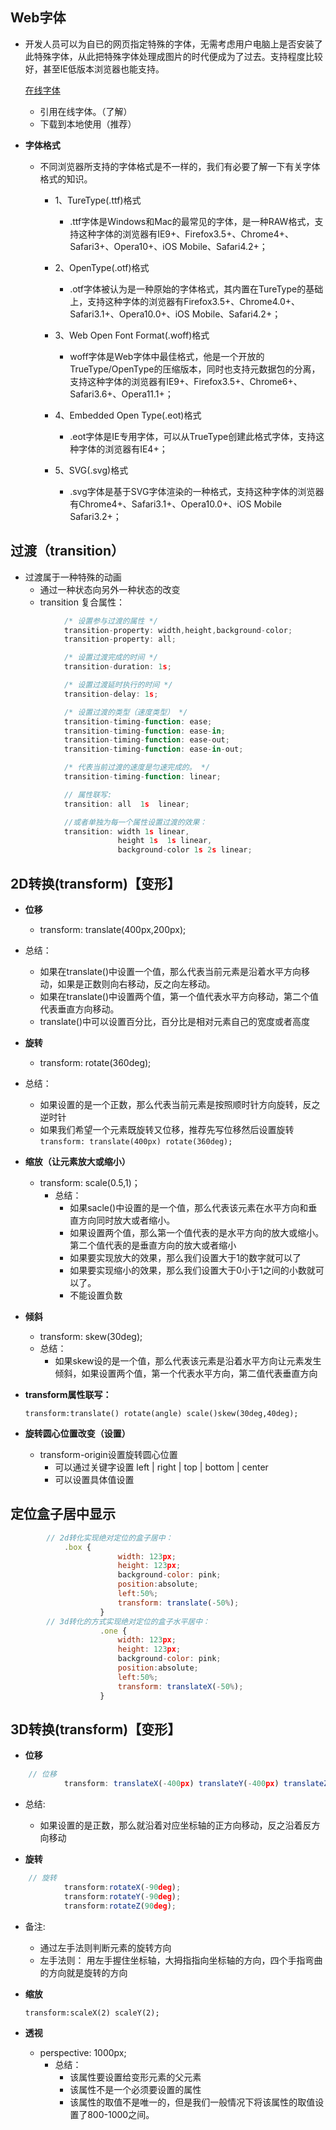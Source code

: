 ## Web字体

- 开发人员可以为自已的网页指定特殊的字体，无需考虑用户电脑上是否安装了此特殊字体，从此把特殊字体处理成图片的时代便成为了过去。支持程度比较好，甚至IE低版本浏览器也能支持。

	[在线字体](http://www.iconfont.cn/)

    - 引用在线字体。（了解）
    - 下载到本地使用（推荐）

- **字体格式**
    - 不同浏览器所支持的字体格式是不一样的，我们有必要了解一下有关字体格式的知识。

        - 1、TureType(.ttf)格式
            - .ttf字体是Windows和Mac的最常见的字体，是一种RAW格式，支持这种字体的浏览器有IE9+、Firefox3.5+、Chrome4+、Safari3+、Opera10+、iOS Mobile、Safari4.2+；

        - 2、OpenType(.otf)格式
            - .otf字体被认为是一种原始的字体格式，其内置在TureType的基础上，支持这种字体的浏览器有Firefox3.5+、Chrome4.0+、Safari3.1+、Opera10.0+、iOS Mobile、Safari4.2+；

        - 3、Web Open Font Format(.woff)格式
            - woff字体是Web字体中最佳格式，他是一个开放的TrueType/OpenType的压缩版本，同时也支持元数据包的分离，支持这种字体的浏览器有IE9+、Firefox3.5+、Chrome6+、Safari3.6+、Opera11.1+；

        - 4、Embedded Open Type(.eot)格式
            - .eot字体是IE专用字体，可以从TrueType创建此格式字体，支持这种字体的浏览器有IE4+；

        - 5、SVG(.svg)格式
            - .svg字体是基于SVG字体渲染的一种格式，支持这种字体的浏览器有Chrome4+、Safari3.1+、Opera10.0+、iOS Mobile Safari3.2+；


## 过渡（transition）

- 过渡属于一种特殊的动画
	- 通过一种状态向另外一种状态的改变
    - transition 复合属性：

```javascript
            /* 设置参与过渡的属性 */
			transition-property: width,height,background-color;
			transition-property: all; 

			/* 设置过渡完成的时间 */
			transition-duration: 1s; 

			/* 设置过渡延时执行的时间 */
			transition-delay: 1s; 

			/* 设置过渡的类型（速度类型） */
			transition-timing-function: ease;
			transition-timing-function: ease-in;
			transition-timing-function: ease-out;
			transition-timing-function: ease-in-out; 

			/* 代表当前过渡的速度是匀速完成的。 */
			transition-timing-function: linear; 

            // 属性联写:
			transition: all  1s  linear; 

            //或者单独为每一个属性设置过渡的效果：
            transition: width 1s linear,
                        height 1s  1s linear,
                        background-color 1s 2s linear;
```

## 2D转换(transform)【变形】

- **位移**
    - transform: translate(400px,200px);
- 总结：
	- 如果在translate()中设置一个值，那么代表当前元素是沿着水平方向移动，如果是正数则向右移动，反之向左移动。
	- 如果在translate()中设置两个值，第一个值代表水平方向移动，第二个值代表垂直方向移动。
	- translate()中可以设置百分比，百分比是相对元素自己的宽度或者高度
- **旋转**
	- transform: rotate(360deg);
- 总结：
	- 如果设置的是一个正数，那么代表当前元素是按照顺时针方向旋转，反之逆时针
	- 如果我们希望一个元素既旋转又位移，推荐先写位移然后设置旋转
    `transform: translate(400px) rotate(360deg);`

- **缩放（让元素放大或缩小）**
    - transform: scale(0.5,1)；
	    - 总结：
	        - 如果sacle()中设置的是一个值，那么代表该元素在水平方向和垂直方向同时放大或者缩小。
	        - 如果设置两个值，那么第一个值代表的是水平方向的放大或缩小。第二个值代表的是垂直方向的放大或者缩小
	        - 如果要实现放大的效果，那么我们设置大于1的数字就可以了
	        - 如果要实现缩小的效果，那么我们设置大于0小于1之间的小数就可以了。
		    - 不能设置负数
- **倾斜**
    - transform: skew(30deg);
    - 总结：
	  - 如果skew设的是一个值，那么代表该元素是沿着水平方向让元素发生倾斜，如果设置两个值，第一个代表水平方向，第二值代表垂直方向
- **transform属性联写：**

    `transform:translate() rotate(angle) scale()skew(30deg,40deg);`

- **旋转圆心位置改变（设置）**

    - transform-origin设置旋转圆心位置
	    - 可以通过关键字设置 left | right | top | bottom | center
		- 可以设置具体值设置

## 定位盒子居中显示 

```javascript
        // 2d转化实现绝对定位的盒子居中：
            .box {
                        width: 123px;
                        height: 123px;
                        background-color: pink;
                        position:absolute;
                        left:50%;
                        transform: translate(-50%);
                    }
        // 3d转化的方式实现绝对定位的盒子水平居中：
                    .one {
                        width: 123px;
                        height: 123px;
                        background-color: pink;
                        position:absolute;
                        left:50%;
                        transform: translateX(-50%);
                    }
```

## 3D转换(transform)【变形】
    
- **位移**    
```javascript
    // 位移
            transform: translateX(-400px) translateY(-400px) translateZ(-400px);

```
- 总结:
	- 如果设置的是正数，那么就沿着对应坐标轴的正方向移动，反之沿着反方向移动


- **旋转**
```javascript
    // 旋转
            transform:rotateX(-90deg);
            transform:rotateY(-90deg);
            transform:rotateZ(90deg);
```
-  备注:
	- 通过左手法则判断元素的旋转方向
	- 左手法则： 用左手握住坐标轴，大拇指指向坐标轴的方向，四个手指弯曲的方向就是旋转的方向


- **缩放**

    `transform:scaleX(2) scaleY(2);`

- **透视**
    - perspective: 1000px;
		- 总结：
		    - 该属性要设置给变形元素的父元素
			- 该属性不是一个必须要设置的属性
			- 该属性的取值不是唯一的，但是我们一般情况下将该属性的取值设置了800-1000之间。